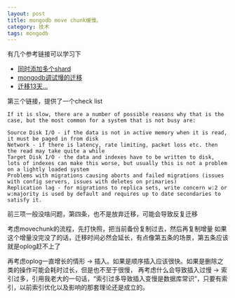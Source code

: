 ```yaml
---
layout: post
title: mongodb move chunk缓慢。
category: 技术
tags: mongodb
---
```


有几个参考链接可以学习下



- [同时添加多个shard](https://stackoverflow.com/questions/49420465/mongodb-sharding-adding-multiple-shards-at-the-same-time/49434444#49434444)
- [mongodb调试慢的迁移](https://stackoverflow.com/questions/40494330/how-i-can-debug-mongodb-slow-chunk-migration)
- [迁移13天...](https://dba.stackexchange.com/questions/81545/mongodb-shard-chunk-migration-500gb-takes-13-days-is-this-slow-or-normal)



第三个链接，提供了一个check list

```
If it is slow, there are a number of possible reasons why that is the case, but the most common for a system that is not busy are:

Source Disk I/O - if the data is not in active memory when it is read, it must be paged in from disk
Network - if there is latency, rate limiting, packet loss etc. then the read may take quite a while
Target Disk I/O - the data and indexes have to be written to disk, lots of indexes can make this worse, but usually this is not a problem on a lightly loaded system
Problems with migrations causing aborts and failed migrations (issues with config servers, issues with deletes on primaries)
Replication lag - for migrations to replica sets, write concern w:2 or w:majority is used by default and requires up to date secondaries to satisfy it.
```
前三项一般没啥问题，第四条，也不是放弃迁移，可能会导致反复迁移

考虑movechunk的流程，先打快照，把当前备份复制过去，然后再复制增量
如果这个增量没完没了的话，迁移时间必然会延长，有点像第五条的场景，第五条应该就是oplog赶不上了

再考虑oplog一直增长的情形 -> 插入。如果是顺序插入应该很快。如果是删除之类的操作可能会耗时过长，但是也不至于很慢，
再考虑什么会导致插入过慢 ->  索引过多，引用我老大的一句话，“索引过多导致插入变慢是数据库常识”，只要有索引，以前索引优化以及影响的那套理论还是成立的。
